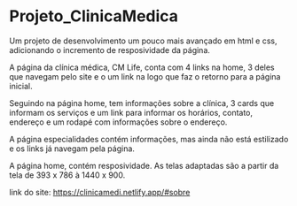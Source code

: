 # Projeto_ClinicaMedica
Um projeto de desenvolvimento um pouco mais avançado em html e css, adicionando o incremento de resposividade da página.

A página da clínica médica, CM Life, conta com 4 links na home, 3 deles que navegam pelo site e o um link na logo que
faz o retorno para a página inicial.

Seguindo na página home, tem informações sobre a clínica, 3 cards que informam os serviços e um link para informar os horários,
contato, endereço e um rodapé com informações sobre o endereço.

A página especialidades contém informações, mas ainda não está estilizado e os links já navegam pela página.

A página home, contém resposividade. As telas adaptadas são a partir da tela de 393 x 786 à 1440 x 900. 

link do site: https://clinicamedi.netlify.app/#sobre
